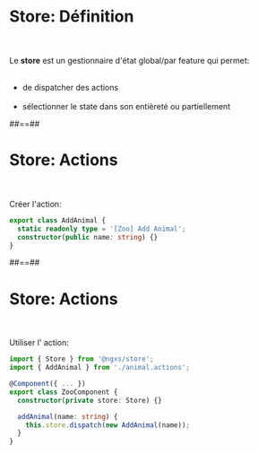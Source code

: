 <!-- .slide: class="sfeir-basic-slide" -->
# Store: Définition
<br><br>
Le __store__ est un gestionnaire d'état global/par feature qui permet:
<br><br>
 - de dispatcher des actions<br><br>
 - sélectionner le state dans son entièreté ou partiellement

##==##

<!-- .slide: class="sfeir-basic-slide with-code" -->
# Store: Actions 
<br><br>
Créer l'action:
```typescript
export class AddAnimal {
  static readonly type = '[Zoo] Add Animal';
  constructor(public name: string) {}
}
```
<!-- .element: class="big-code" -->

##==##

<!-- .slide: class="sfeir-basic-slide with-code" -->
# Store: Actions 
<br><br>
Utiliser l' action:
```typescript
import { Store } from '@ngxs/store';
import { AddAnimal } from './animal.actions';

@Component({ ... })
export class ZooComponent {
  constructor(private store: Store) {}

  addAnimal(name: string) {
    this.store.dispatch(new AddAnimal(name));
  }
}
```
<!-- .element: class="big-code" -->
